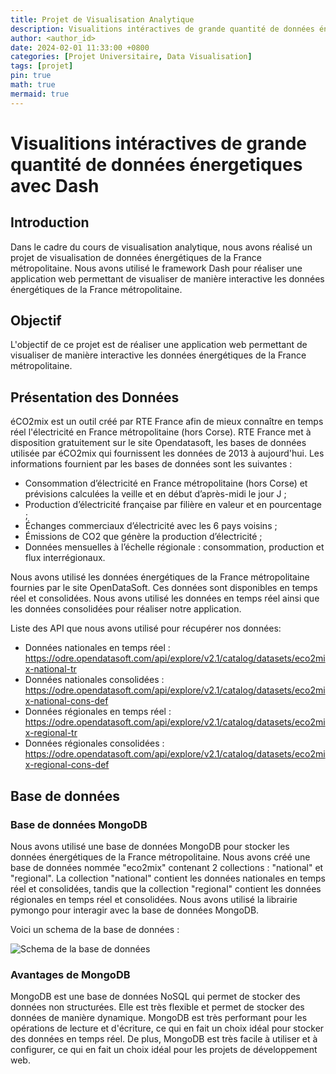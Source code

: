 ```yaml
---
title: Projet de Visualisation Analytique
description: Visualitions intéractives de grande quantité de données énergetiques.
author: <author_id>
date: 2024-02-01 11:33:00 +0800
categories: [Projet Universitaire, Data Visualisation]
tags: [projet]
pin: true
math: true
mermaid: true
---
```


# Visualitions intéractives de grande quantité de données énergetiques avec Dash

## Introduction

Dans le cadre du cours de visualisation analytique, nous avons réalisé un projet de visualisation de données énergétiques de la France métropolitaine. Nous avons utilisé le framework Dash pour réaliser une application web permettant de visualiser de manière interactive les données énergétiques de la France métropolitaine. 


## Objectif

L'objectif de ce projet est de réaliser une application web permettant de visualiser de manière interactive les données énergétiques de la France métropolitaine.

## Présentation des Données

éCO2mix est un outil créé par RTE France afin de mieux connaître en temps réel l'électricité en France métropolitaine (hors Corse). RTE France met à disposition gratuitement sur le site Opendatasoft, les bases de données utilisée par éCO2mix qui fournissent les données de 2013 à aujourd'hui. Les informations fournient par les bases de données sont les suivantes :

- Consommation d’électricité en France métropolitaine (hors Corse) et prévisions calculées la veille et en début d’après-midi le jour J ;
- Production d’électricité française par filière en valeur et en pourcentage ;
- Échanges commerciaux d’électricité avec les 6 pays voisins ;
- Émissions de CO2 que génère la production d’électricité ;
- Données mensuelles à l’échelle régionale : consommation, production et flux interrégionaux.

Nous avons utilisé les données énergétiques de la France métropolitaine fournies par le site OpenDataSoft. Ces données sont disponibles en temps réel et consolidées. Nous avons utilisé les données en temps réel ainsi que les données consolidées pour réaliser notre application.

 Liste des API que nous avons utilisé pour récupérer nos données:
- Données nationales en temps réel :  https://odre.opendatasoft.com/api/explore/v2.1/catalog/datasets/eco2mix-national-tr
- Données nationales consolidées :    https://odre.opendatasoft.com/api/explore/v2.1/catalog/datasets/eco2mix-national-cons-def
- Données régionales en temps réel :  https://odre.opendatasoft.com/api/explore/v2.1/catalog/datasets/eco2mix-regional-tr
- Données régionales consolidées :    https://odre.opendatasoft.com/api/explore/v2.1/catalog/datasets/eco2mix-regional-cons-def

## Base de données

### Base de données MongoDB

Nous avons utilisé une base de données MongoDB pour stocker les données énergétiques de la France métropolitaine. Nous avons créé une base de données nommée "eco2mix" contenant 2 collections : "national" et "regional". La collection "national" contient les données nationales en temps réel et consolidées, tandis que la collection "regional" contient les données régionales en temps réel et consolidées. Nous avons utilisé la librairie pymongo pour interagir avec la base de données MongoDB.

Voici un schema de la base de données :

![Schema de la base de données](/assets/img/PVA/BD_schema.png)

### Avantages de MongoDB

MongoDB est une base de données NoSQL qui permet de stocker des données non structurées. Elle est très flexible et permet de stocker des données de manière dynamique. MongoDB est très performant pour les opérations de lecture et d'écriture, ce qui en fait un choix idéal pour stocker des données en temps réel. De plus, MongoDB est très facile à utiliser et à configurer, ce qui en fait un choix idéal pour les projets de développement web.

